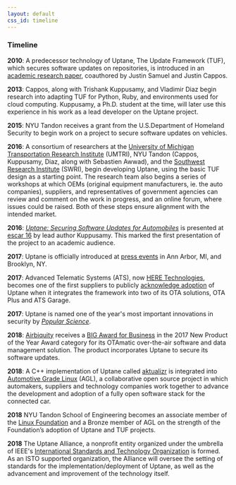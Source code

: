 ```yaml
---
layout: default
css_id: timeline
---
```


### Timeline

**2010**:  A predecessor technology of Uptane, The Update Framework (TUF), which
secures software updates on repositories, is introduced in an [academic research paper](papers/samuel_ccs_2010.pdf),
coauthored by Justin Samuel and Justin Cappos.

**2013**:  Cappos, along with Trishank Kuppusamy, and Vladimir Diaz begin research
into adapting TUF for Python, Ruby, and environments used
for cloud computing.  Kuppusamy, a Ph.D. student at the time, will later
use this experience in his work as a lead developer on the Uptane project.

**2015**: NYU Tandon receives a grant from the U.S.Department of Homeland Security
to begin work on a project to secure software updates on vehicles.

**2016**: A consortium of researchers at the [University of Michigan
Transportation Research Institute](http://www.umtri.umich.edu/) (UMTRI), NYU Tandon
(Cappos, Kuppusamy, Diaz, along with Sebastien Awwad), and the
[Southwest Research Institute](https://www.swri.org/) (SWRI),
begin developing Uptane, using the basic TUF design as a starting point. The research
team also begins a series of workshops at which OEMs (original equipment manufacturers,
ie. the auto companies), suppliers, and representatives of government agencies can
review and comment on the work in progress, and an online forum, where issues
could be raised. Both of these steps ensure alignment with
the intended market.

**2016**: [*Uptane: Securing Software Updates for Automobiles*](papers/kuppusamy_escar_16.pdf)
is presented at [escar 16](https://www.escar.info/escar-europe/history.html) by
lead author Kuppusamy. This
marked the first presentation of the project to an academic audience.

**2017**: Uptane is officially introduced at [press events](https://www.forbes.com/sites/leemathews/2017/01/19/uptane-will-protect-your-connected-car-from-hackers/#233b99d019be) in Ann Arbor, MI, and Brooklyn, NY.

**2017**: Advanced Telematic Systems (ATS), now [HERE Technologies](https://www.here.com/en),
becomes one of the first suppliers to publicly [acknowledge adoption](http://www.autoconnectedcar.com/2017/06/connected-car-news-marvell-telit-att-ats-continental-toyota-marvel-safe-drive-systems-cast-car2go-trimble/) of Uptane when it integrates the framework
into two of its OTA solutions, OTA Plus and ATS Garage.

**2017**: Uptane is named one of the year's most important innovations in
security by [*Popular Science*](https://www.popsci.com/top-security-innovations-2017).

**2018**: [Airbiquity](https://www.airbiquity.com) receives a
[BIG Award for Business](https://www.airbiquity.com/news/press-releases/airbiquity-otamatic-named-2017-new-product-year-business-intelligence-group) in the 2017 New Product of the Year Award category for its
OTAmatic over-the-air software and data management solution. The product
incorporates Uptane to secure its software updates.

**2018**: A C++ implementation of Uptane called [aktualizr](https://github.com/advancedtelematic/aktualizr)
is integrated into [Automotive Grade Linux](https://www.automotivelinux.org/) (AGL),
a collaborative open source project in which
automakers, suppliers and technology companies work together to advance the
development and adoption of a fully open software stack for the connected car.

**2018** NYU Tandon School of Engineering becomes an associate member of the
[Linux Foundation](https://www.linuxfoundation.org/) and a Bronze member of AGL
on the strength of the Foundation’s adoption of Uptane and TUF projects.

**2018** The Uptane Alliance, a nonprofit entity organized under the umbrella of
IEEE's [International Standards and Technology Organization](https://ieee-isto.org/) is formed.
As an ISTO supported organization, the Alliance will oversee the setting of standards
for the implementation/deployment of Uptane, as well as the advancement and
improvement of the technology itself.
